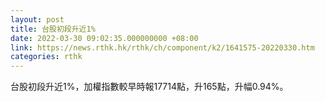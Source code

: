 ```yaml
---
layout: post
title: 台股初段升近1%
date: 2022-03-30 09:02:35.000000000 +08:00
link: https://news.rthk.hk/rthk/ch/component/k2/1641575-20220330.htm
categories: rthk
---
```


台股初段升近1%，加權指數較早時報17714點，升165點，升幅0.94%。

